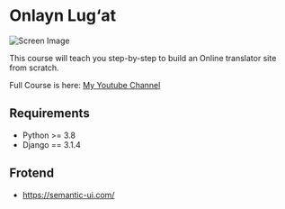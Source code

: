 # Onlayn Lug‘at

![Screen Image](https://i.imgur.com/NPrGqm8.png)

This course will teach you step-by-step to build an Online translator site from scratch.

Full Course is here: [My Youtube Channel](https://youtube.com/playlist?list=PLOvS2OkP87tQFMxb4ZFqs8WI0lW6wIhKf)

## Requirements ##

* Python >= 3.8
* Django == 3.1.4

## Frotend 

* https://semantic-ui.com/
